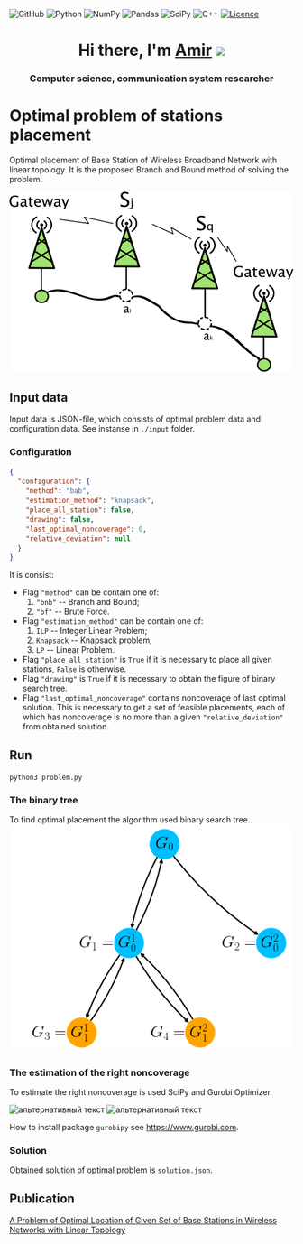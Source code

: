 ![GitHub](https://img.shields.io/badge/github-%23121011.svg?style=for-the-badge&logo=github&logoColor=white)
![Python](https://img.shields.io/badge/python-3670A0?style=for-the-badge&logo=python&logoColor=ffdd54)
![NumPy](https://img.shields.io/badge/numpy-%23013243.svg?style=for-the-badge&logo=numpy&logoColor=white)
![Pandas](https://img.shields.io/badge/pandas-%23150458.svg?style=for-the-badge&logo=pandas&logoColor=white)
![SciPy](https://img.shields.io/badge/SciPy-%230C55A5.svg?style=for-the-badge&logo=scipy&logoColor=%white)
![C++](https://img.shields.io/badge/c++-%2300599C.svg?style=for-the-badge&logo=c%2B%2B&logoColor=white)
[![Licence](https://img.shields.io/github/license/Ileriayo/markdown-badges?style=for-the-badge)](./LICENSE)

<h1 align="center">Hi there, I'm <a href="https://www.researchgate.net/profile/Amir-Mukhtarov-2" 
target="_blank">Amir</a> 
<img src="https://github.com/blackcater/blackcater/raw/main/images/Hi.gif" height="32"/></h1>
<h3 align="center">Computer science, communication system researcher</h3>

# Optimal problem of stations placement

Optimal placement of Base Station of Wireless Broadband Network with 
linear topology. It is the proposed Branch and Bound method of solving the problem.



![figure](py/drawing/bsp.png?raw=true "Title")

## Input data
Input data is JSON-file, which consists of optimal problem data and
configuration data. See instanse in `./input` folder.

### Configuration

```json
{
  "configuration": {
    "method": "bab",
    "estimation_method": "knapsack",
    "place_all_station": false,
    "drawing": false,
    "last_optimal_noncoverage": 0,
    "relative_deviation": null
  }
}  
```
It is consist:

- Flag `"method"` can be contain one of:
   1. `"bnb"` -- Branch and Bound;
   2. `"bf"` -- Brute Force.
- Flag `"estimation_method"` can be contain one of:
  1. `ILP` -- Integer Linear Problem;
  2. `Knapsack` -- Knapsack problem;
  3. `LP` -- Linear Problem.
- Flag `"place_all_station"` is `True` if it is necessary to place all given 
stations, `False` is otherwise.
- Flag `"drawing"` is `True` if it is necessary to obtain the figure of binary 
search tree.
- Flag `"last_optimal_noncoverage"` contains noncoverage of last optimal 
solution. This is necessary to get a set of feasible placements, each of 
which has noncoverage is no more than a given `"relative_deviation"` 
from obtained solution. 


## Run
`python3 problem.py`

### The binary tree

To find optimal placement the algorithm used binary search tree.
![figure](py/drawing/tree_traversal.png?raw=true "Title")

### The estimation of the right noncoverage
To estimate the right noncoverage is used SciPy and Gurobi Optimizer.


<img src="https://scipy.github.io/devdocs/_static/logo.svg" alt="альтернативный текст" width="60" height="40">
<img src="https://cdn.gurobi.com/wp-content/uploads/2018/12/logo-final.png" alt="альтернативный текст" width="150" height="40">

How to install package `gurobipy` see https://www.gurobi.com.

### Solution
Obtained solution of optimal problem is `solution.json`.

## Publication
[A Problem of Optimal Location of Given Set of Base Stations in Wireless Networks with Linear Topology](https://link.springer.com/chapter/10.1007%2F978-3-030-36625-4_5)